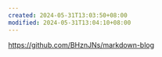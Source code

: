 ```yaml
---
created: 2024-05-31T13:03:50+08:00
modified: 2024-05-31T13:04:10+08:00
---
```


https://github.com/BHznJNs/markdown-blog
